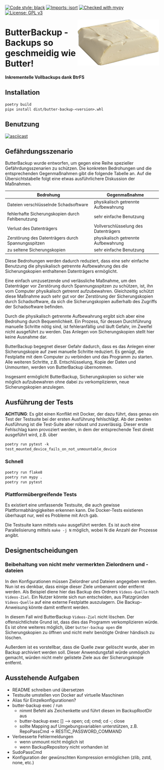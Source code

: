 [![Code style: black](https://img.shields.io/badge/code%20style-black-000000.svg)](https://github.com/psf/black)
[![Imports: isort](https://img.shields.io/badge/%20imports-isort-%231674b1?style=flat&labelColor=ef8336)](https://pycqa.github.io/isort/)
[![Checked with mypy](http://www.mypy-lang.org/static/mypy_badge.svg)](http://mypy-lang.org/)
[![License: GPL v3](https://img.shields.io/badge/License-GPL%20v3-blue.svg)](http://www.gnu.org/licenses/gpl-3.0)

<img src="logo.png" alt="ButterBackup-Logo" height="150px" align="right">

# ButterBackup - Backups so geschmeidig wie Butter!

**Inkrementelle Vollbackups dank BtrFS**

## Installation

    poetry build
    pipx install dist/butter-backup-<version>.whl

## Benutzung

[![asciicast](https://asciinema.org/a/HTFzRxEWw8ltCoP6NDNo6tITP.svg)](https://asciinema.org/a/HTFzRxEWw8ltCoP6NDNo6tITP)

## Gefährdungsszenario

ButterBackup wurde entworfen, um gegen eine Reihe spezieller
Gefährdungsszenarien zu schützen. Die konkreten Bedrohungen und die
entsprechenden Gegenmaßnahmen gibt die folgende Tabelle an. Auf die
Übersichtstabelle folgt eine etwas ausführlichere Diskussion der Maßnahmen.

| Bedrohung                                          | Gegenmaßnahme                        |
| -------------------------------------------------- | ------------------------------------ |
| Dateien verschlüsselnde Schadsoftware              | physikalisch getrennte Aufbewahrung  |
| fehlerhafte Sicherungskopien durch Fehlbenutzung   | sehr einfache Benutzung              |
| Verlust des Datenträgers                           | Vollverschlüsselung des Datenträgers |
| Zerstörung des Datenträgers durch Spannungsspitzen | physikalisch getrennte Aufbewahrung  |
| zu seltene Sicherungskopien                        | sehr einfache Benutzung              |

Diese Bedrohungen werden dadurch reduziert, dass eine sehr einfache Benutzung
die physikalisch getrennte Aufbewahrung des die Sicherungskopien enthaltenen
Datenträgers ermöglicht.

Eine einfach umzusetzende und verlässliche Maßnahme, um den Datenträger
vor Zerstörung durch Spannungsspitzen zu schützen, ist, ihn vom Computer
physikalisch getrennt aufzubewahren. Gleichzeitig schützt diese Maßnahme
auch sehr gut vor der Zerstörung der Sicherungskopien durch Schadsoftware, da
sich die Sicherungskopien außerhalb des Zugriffs der Schadsoftware befinden.

Durch die physikalisch getrennte Aufbewahrung ergibt sich aber eine Bedrohung
durch Bequemlichkeit. Ein Prozess, für dessen Durchführung manuelle
Schritte nötig sind, ist fehleranfällig und läuft Gefahr, im Zweifel
nicht ausgeführt zu werden. Das Anlegen von Sicherungskopien stellt hier
keine Ausnahme dar.

ButterBackup begegnet dieser Gefahr dadurch, dass es das Anlegen einer
Sicherungskopie auf zwei manuelle Schritte reduziert. Es genügt, die
Festplatte mit dem Computer zu verbinden und das Programm zu starten. Alle
weiteren Schritte, z.B. Entschlüsselung, Kopie der Daten und Unmounten,
werden von ButterBackup übernommen.

Insgesamt ermöglicht ButterBackup, Sicherungskopien so sicher wie möglich
aufzubewahren ohne dabei zu verkomplizieren, neue Sicherungskopien anzulegen.

## Ausführung der Tests

**ACHTUNG**: Es gibt einen Konflikt mit Docker, der dazu führt, dass genau ein
Test der Testsuite bei der ersten Ausführung fehlschlägt. Ab der zweiten
Ausführung ist die Test-Suite aber robust und zuverlässig. Dieser erste
Fehlschlag kann provoziert werden, in dem der entsprechende Test direkt
ausgeführt wird, z.B. über

    poetry run pytest -k test_mounted_device_fails_on_not_unmountable_device

### Schnell

    poetry run flake8
    poetry run mypy .
    poetry run pytest

### Plattformübergreifende Tests

Es existiert eine umfassende Testsuite, die auch gewisse
Plattformabhängigkeiten erkennen kann. Die Docker-Tests existieren überhaupt
nur, weil es Probleme mit Arch gab.

Die Testsuite kann mittels `make` ausgeführt werden. Es ist auch eine
Parallelisierung mittels `make -j N` möglich, wobei N die Anzahl der Prozesse
angibt.

## Designentscheidungen

### Beibehaltung von nicht mehr vermerkten Zielordnern und -dateien

In den Konfigurationen müssen Zielordner und Dateien angegeben werden. Nun ist
es denkbar, dass einige dieser Ziele umbenannt oder entfernt werden. Als
Beispiel diene hier das Backup des Ordners `Videos-Quelle` nach `Videos-Ziel`.
Ein Nutzer könnte sich nun entscheiden, aus Platzgründen `Videos-Quelle` auf
eine externe Festplatte auszulagern. Die Backup-Anweisung könnte damit entfernt
werden.

In diesem Fall wird ButterBackup `Videos-Ziel` nicht löschen. Der
offensichtlichste Grund ist, dass dies das Programm verkomplizieren würde. Es
ist ohne weiteres möglich, über `butter-backup open` die Sicherungskopien zu
öffnen und nicht mehr benötigte Ordner händisch zu löschen.

Außerdem ist es vorstellbar, dass die Quelle zwar gelöscht wurde, aber im
Backup archiviert werden soll. Dieser Anwendungsfall würde unmöglich gemacht,
würden nicht mehr gelistete Ziele aus der Sicherungskopie entfernt.

## Ausstehende Aufgaben

- README schreiben und übersetzen
- Testsuite umstellen von Docker auf virtuelle Maschinen
- Alias für Einzelkonfigurationen?
- butter-backup exec / run
  - nimmt Befehl als Zeichenkette und führt diesen im BackupRootDir aus
  - butter-backup exec [<uuid>] <cmd> --> open; cd; cmd; cd -; close
  - sollte Mapping auf Umgebungsvariablen unterstützen, z.B. RepoPassCmd -> RESTIC_PASSWORD_COMMAND
- Verbesserte Fehlermeldungen
  - wenn unmount nicht möglich ist
  - wenn BackupRepository nicht vorhanden ist
- SudoPassCmd
- Konfiguration der gewünschten Kompression ermöglichen (zlib, zstd, none, etc.)
